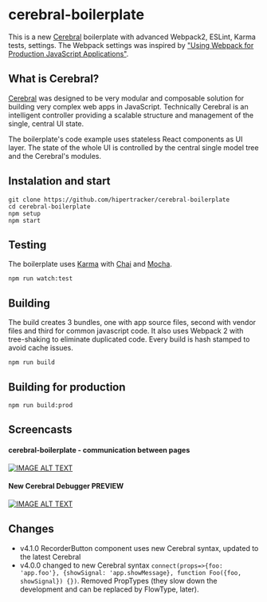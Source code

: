 # cerebral-boilerplate

This is a new [Cerebral](http://www.cerebraljs.com) boilerplate with advanced Webpack2, ESLint, Karma tests, settings. The Webpack settings was inspired by ["Using Webpack for Production JavaScript Applications"](https://egghead.io/courses/using-webpack-for-production-javascript-applications).

## What is Cerebral?

[Cerebral](http://cerebraljs.com) was designed to be very modular and composable solution for building very complex web apps in JavaScript. Technically Cerebral is an intelligent controller providing a scalable structure and management of the single, central UI state.

The boilerplate's code example uses stateless React components as UI layer. The state of the whole UI is controlled by the central single model tree and the Cerebral's modules.

## Instalation and start
```
git clone https://github.com/hipertracker/cerebral-boilerplate
cd cerebral-boilerplate
npm setup
npm start
```

## Testing

The boilerplate uses [Karma](https://karma-runner.github.io) with [Chai](http://chaijs.com/) and [Mocha](https://mochajs.org/).

```
npm run watch:test
```

## Building

The build creates 3 bundles, one with app source files, second with vendor files and third for common javascript code. It also uses Webpack 2 with tree-shaking to eliminate duplicated code. Every build is hash stamped to avoid cache issues.

```
npm run build
```

## Building for production

```
npm run build:prod
```

## Screencasts

#### cerebral-boilerplate - communication between pages

[![IMAGE ALT TEXT](http://img.youtube.com/vi/KJfg01AF1kM/0.jpg)](https://www.youtube.com/watch?v=KJfg01AF1kM&feature=youtu.be "cerebral-boilerplate - communication between pages")

#### New Cerebral Debugger PREVIEW

[![IMAGE ALT TEXT](http://img.youtube.com/vi/o76KvYOKg90/0.jpg)](https://www.youtube.com/watch?v=o76KvYOKg90  "New Cerebral Debugger PREVIEW")

## Changes

* v4.1.0 RecorderButton component uses new Cerebral syntax, updated to the latest Cerebral
* v4.0.0 changed to new Cerebral syntax `connect(props=>{foo: 'app.foo'}, {showSignal: 'app.showMessage}, function Foo({foo, showSignal}) {})`. Removed PropTypes (they slow down the development and can be replaced by FlowType, later). 


